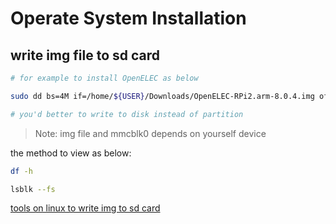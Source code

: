 # Operate System Installation

## write img file to sd card
```bash
# for example to install OpenELEC as below

sudo dd bs=4M if=/home/${USER}/Downloads/OpenELEC-RPi2.arm-8.0.4.img of=/dev/mmcblk0 && sync

# you'd better to write to disk instead of partition
```

> Note: img file and mmcblk0 depends on yourself device

the method to view as below:

```bash
df -h

lsblk --fs 
```


[tools on linux to write img to sd card](https://github.com/resin-io/etcher/)